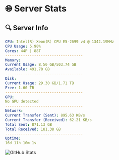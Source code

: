 # 🌐 Server Stats
## 🔍 Server Info
```yaml
CPU: Intel(R) Xeon(R) CPU E5-2699 v4 @ 1342.19MHz
CPU Usage: 5.90%
Cores: 44P | 88T
-----------------------------------
Memory:
Current Usage: 8.50 GB/503.74 GB
Available: 491.78 GB
-----------------------------------
Disk:
Current Usage: 29.30 GB/1.71 TB
Free: 1.60 TB
-----------------------------------
GPU:
No GPU detected
-----------------------------------
Network:
Current Transfer (Sent): 895.63 KB/s
Current Transfer (Received): 62.21 KB/s
Total Sent: 871.13 GB
Total Received: 181.38 GB
-----------------------------------
Uptime:
16d 11h 10m 1s
```
![GitHub Stats](https://img.shields.io/badge/Updated-2025-05-06_04:18:49-blue)